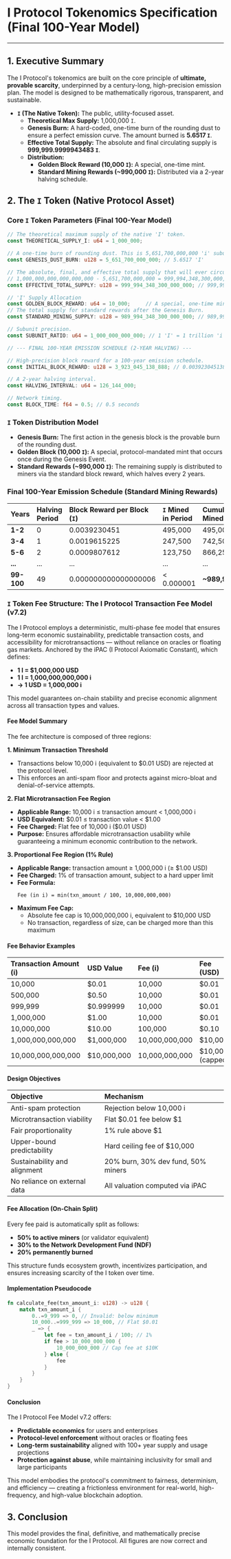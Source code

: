 # **I Protocol Tokenomics Specification (Final 100-Year Model)**

---

## **1. Executive Summary**

The I Protocol's tokenomics are built on the core principle of **ultimate, provable scarcity**, underpinned by a century-long, high-precision emission plan. The model is designed to be mathematically rigorous, transparent, and sustainable.

*   **`I` (The Native Token):** The public, utility-focused asset.
    *   **Theoretical Max Supply:** 1,000,000 `I`.
    *   **Genesis Burn:** A hard-coded, one-time burn of the rounding dust to ensure a perfect emission curve. The amount burned is **5.6517 `I`**.
    *   **Effective Total Supply:** The absolute and final circulating supply is **999,999.9999943483 `I`**.
    *   **Distribution:**
        *   **Golden Block Reward (10,000 `I`):** A special, one-time mint.
        *   **Standard Mining Rewards (~990,000 `I`):** Distributed via a 2-year halving schedule.

## **2. The `I` Token (Native Protocol Asset)**

### **Core `I` Token Parameters (Final 100-Year Model)**

```rust
// The theoretical maximum supply of the native 'I' token.
const THEORETICAL_SUPPLY_I: u64 = 1_000_000;

// A one-time burn of rounding dust. This is 5,651,700,000,000 'i' subunits.
const GENESIS_DUST_BURN: u128 = 5_651_700_000_000; // 5.6517 'I'

// The absolute, final, and effective total supply that will ever circulate.
// 1,000,000,000,000,000,000 - 5,651,700,000,000 = 999,994,348,300,000,000 'i'
const EFFECTIVE_TOTAL_SUPPLY: u128 = 999_994_348_300_000_000; // 999,994.3483 'I'

// 'I' Supply Allocation
const GOLDEN_BLOCK_REWARD: u64 = 10_000;     // A special, one-time mint.
// The total supply for standard rewards after the Genesis Burn.
const STANDARD_MINING_SUPPLY: u128 = 989_994_348_300_000_000; // 989,994.3483 'I'

// Subunit precision.
const SUBUNIT_RATIO: u64 = 1_000_000_000_000; // 1 'I' = 1 trillion 'i'

// --- FINAL 100-YEAR EMISSION SCHEDULE (2-YEAR HALVING) ---

// High-precision block reward for a 100-year emission schedule.
const INITIAL_BLOCK_REWARD: u128 = 3_923_045_138_888; // 0.003923045138888 'I' per block

// A 2-year halving interval.
const HALVING_INTERVAL: u64 = 126_144_000;

// Network timing.
const BLOCK_TIME: f64 = 0.5; // 0.5 seconds
```

### **`I` Token Distribution Model**

*   **Genesis Burn:** The first action in the genesis block is the provable burn of the rounding dust.
*   **Golden Block (10,000 `I`):** A special, protocol-mandated mint that occurs once during the Genesis Event.
*   **Standard Rewards (~990,000 `I`):** The remaining supply is distributed to miners via the standard block reward, which halves every 2 years.

### **Final 100-Year Emission Schedule (Standard Mining Rewards)**

| Years     | Halving Period | Block Reward per Block (`I`) | `I` Mined in Period | Cumulative `I` Mined |
| :-------- | :------------- | :--------------------------- | :------------------ | :------------------- |
| **1-2**   | 0              | 0.0039230451                 | 495,000             | 495,000              |
| **3-4**   | 1              | 0.0019615225                 | 247,500             | 742,500              |
| **5-6**   | 2              | 0.0009807612                 | 123,750             | 866,250              |
| **...**   | ...            | ...                          | ...                 | ...                  |
| **99-100**| 49             | 0.000000000000000006         | < 0.000001          | **~989,994.3483**    |

### **`I` Token Fee Structure: The I Protocol Transaction Fee Model (v7.2)**

The I Protocol employs a deterministic, multi-phase fee model that ensures long-term economic sustainability, predictable transaction costs, and accessibility for microtransactions — without reliance on oracles or floating gas markets. Anchored by the iPAC (I Protocol Axiomatic Constant), which defines:

* **1 I = $1,000,000 USD**
* **1 I = 1,000,000,000,000 i**
* **→ 1 USD = 1,000,000 i**

This model guarantees on-chain stability and precise economic alignment across all transaction types and values.

#### **Fee Model Summary**

The fee architecture is composed of three regions:

**1. Minimum Transaction Threshold**
* Transactions below 10,000 i (equivalent to $0.01 USD) are rejected at the protocol level.
* This enforces an anti-spam floor and protects against micro-bloat and denial-of-service attempts.

**2. Flat Microtransaction Fee Region**
* **Applicable Range:** 10,000 i ≤ transaction amount < 1,000,000 i
* **USD Equivalent:** $0.01 ≤ transaction value < $1.00
* **Fee Charged:** Flat fee of 10,000 i ($0.01 USD)
* **Purpose:** Ensures affordable microtransaction usability while guaranteeing a minimum economic contribution to the network.

**3. Proportional Fee Region (1% Rule)**
* **Applicable Range:** transaction amount ≥ 1,000,000 i (≥ $1.00 USD)
* **Fee Charged:** 1% of transaction amount, subject to a hard upper limit
* **Fee Formula:**
  ```
  Fee (in i) = min(txn_amount / 100, 10,000,000,000)
  ```
* **Maximum Fee Cap:**
  * Absolute fee cap is 10,000,000,000 i, equivalent to $10,000 USD
  * No transaction, regardless of size, can be charged more than this maximum

#### **Fee Behavior Examples**

| Transaction Amount (i) | USD Value | Fee (i) | Fee (USD) |
|:----------------------|:----------|:--------|:----------|
| 10,000 | $0.01 | 10,000 | $0.01 |
| 500,000 | $0.50 | 10,000 | $0.01 |
| 999,999 | $0.999999 | 10,000 | $0.01 |
| 1,000,000 | $1.00 | 10,000 | $0.01 |
| 10,000,000 | $10.00 | 100,000 | $0.10 |
| 1,000,000,000,000 | $1,000,000 | 10,000,000,000 | $10,000 |
| 10,000,000,000,000 | $10,000,000 | 10,000,000,000 | $10,000 (capped) |

#### **Design Objectives**

| Objective | Mechanism |
|:----------|:----------|
| Anti-spam protection | Rejection below 10,000 i |
| Microtransaction viability | Flat $0.01 fee below $1 |
| Fair proportionality | 1% rule above $1 |
| Upper-bound predictability | Hard ceiling fee of $10,000 |
| Sustainability and alignment | 20% burn, 30% dev fund, 50% miners |
| No reliance on external data | All valuation computed via iPAC |

#### **Fee Allocation (On-Chain Split)**

Every fee paid is automatically split as follows:
* **50% to active miners** (or validator equivalent)
* **30% to the Network Development Fund (NDF)**
* **20% permanently burned**

This structure funds ecosystem growth, incentivizes participation, and ensures increasing scarcity of the I token over time.

#### **Implementation Pseudocode**

```rust
fn calculate_fee(txn_amount_i: u128) -> u128 {
    match txn_amount_i {
        0..=9_999 => 0, // Invalid: below minimum
        10_000..=999_999 => 10_000, // Flat $0.01
        _ => {
            let fee = txn_amount_i / 100; // 1%
            if fee > 10_000_000_000 {
                10_000_000_000 // Cap fee at $10K
            } else {
                fee
            }
        }
    }
}
```

#### **Conclusion**

The I Protocol Fee Model v7.2 offers:
* **Predictable economics** for users and enterprises
* **Protocol-level enforcement** without oracles or floating fees
* **Long-term sustainability** aligned with 100+ year supply and usage projections
* **Protection against abuse**, while maintaining inclusivity for small and large participants

This model embodies the protocol's commitment to fairness, determinism, and efficiency — creating a frictionless environment for real-world, high-frequency, and high-value blockchain adoption.

## **3. Conclusion**

This model provides the final, definitive, and mathematically precise economic foundation for the I Protocol. All figures are now correct and internally consistent.
